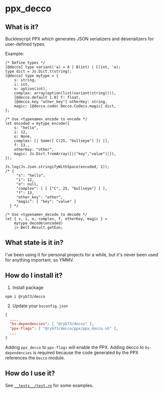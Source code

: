 # ppx_decco

## What is it?

Bucklescript PPX which generates JSON serializers and deserializers for user-defined types.

Example:

```reason
/* Define types */
[@decco] type variant('a) = A | B(int) | C(int, 'a);
type dict = Js.Dict.t(string);
[@decco] type mytype = {
    s: string,
    i: int,
    o: option(int),
    complex: array(option(list(variant(string)))),
    [@decco.default 1.0] f: float,
    [@decco.key "other_key"] otherKey: string,
    magic: [@decco.codec Decco.Codecs.magic] dict,
};

/* Use <typename>_encode to encode */
let encoded = mytype_encode({
    s: "hello",
    i: 12,
    o: None,
    complex: [| Some([ C(25, "bullseye") ]) |],
    f: 13.,
    otherKey: "other",
    magic: Js.Dict.fromArray([|("key","value")|]),
});

Js.log(Js.Json.stringifyWithSpace(encoded, 2));
/* {
     "s": "hello",
     "i": 12,
     "o": null,
     "complex": [ [ ["C", 25, "bullseye"] ] ],
     "f": 13,
     "other_key": "other",
     "magic": { "key": "value" }
  } */

/* Use <typename>_decode to decode */
let { s, i, o, complex, f, otherKey, magic } =
    mytype_decode(encoded)
    |> Belt.Result.getExn;
```

## What state is it in?
I've been using it for personal projects for a while, but it's never been used for anything important, so YMMV.

## How do I install it?
1. Install package
```
npm i @ryb73/decco
```

2. Update your `bsconfig.json`
```json
{
  ...,
  "bs-dependencies": [ "@ryb73/decco" ],
  "ppx-flags": [ "@ryb73/decco/ppx/ppx_decco.sh" ],
  ...
}
```

Adding `ppx_decco` to `ppx-flags` will enable the PPX. Adding decco to `bs-dependencies` is required because the code generated by the PPX references the `Decco` module.

## How do I use it?

See [`__tests__/test.re`](__tests__/test.re) for some examples.
